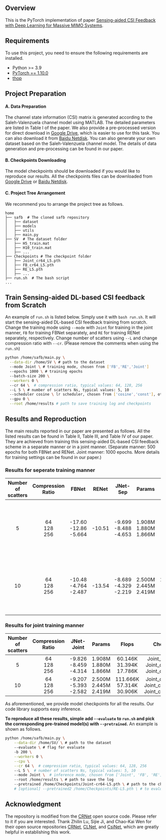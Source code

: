 ## Overview

This is the PyTorch implementation of paper [Sensing-aided CSI Feedback with Deep Learning for Massive MIMO Systems](https://arxiv.org).

## Requirements

To use this project, you need to ensure the following requirements are installed.

- Python >= 3.9
- [PyTorch == 1.10.0]([https://pytorch.org/get-started/locally/](https://pytorch.org/get-started/previous-versions/#v1100))
- [thop](https://github.com/Lyken17/pytorch-OpCounter)

## Project Preparation

#### A. Data Preparation

The channel state information (CSI) matrix is generated according to the Saleh-Valenzuela channel model using MATLAB. The detailed parameters are listed in Table I of the paper. We also provide a pre-processed version for direct download in [Google Drive](https://drive.google.com/drive/folders/13FqZMJWk0kPifM2kBhBxOzN1IR5HR0Rd?usp=sharing), which is easier to use for this task. You can also download it from [Baidu Netdisk](https://pan.baidu.com/s/1YB5OTqq6zvxtPq3n9GhG5w?pwd=17tu).
You can also generate your own dataset based on the Saleh-Valenzuela channel model. The details of data generation and pre-processing can be found in our paper.

#### B. Checkpoints Downloading

The model checkpoints should be downloaded if you would like to reproduce our results. All the checkpoints files can be downloaded from [Google Drive](https://drive.google.com/drive/folders/1Q3lJSlKeBoIQMu75dRqRYG_oC1SeA6OO?usp=sharing) or [Baidu Netdisk](https://pan.baidu.com/s/1nkP7w78zmxpa8MjTcS7Wiw?pwd=9ehy).

#### C. Project Tree Arrangement

We recommend you to arrange the project tree as follows.

```
home
├── safb  # The cloned safb repository
│   ├── dataset
│   ├── models
│   ├── utils
│   ├── main.py
├── SV  # The dataset folder
│   ├── H5_train.mat
│   ├── H10_train.mat
│   ├── ...
├── Checkpoints # The checkpoint folder
│   ├── Joint_cr64_L5.pth
│   ├── FB_cr64_L5.pth
│   ├── RE_L5.pth
│   ├── ...
├── run.sh  # The bash script
...
```

## Train Sensing-aided DL-based CSI feedback from Scratch

An example of `run.sh` is listed below. Simply use it with `bash run.sh`. It will start the sensing-aided DL-based CSI feedback training from scratch. Change the training mode using `--mode` with  `Joint` for training in the joint manner, `FB` for training FBNet separately, and `RE` for training RENet separately, respectively. Change number of scatters using `--L` and change compression ratio with `--cr`. (Please remove the comments when using the `run.sh`)

``` bash
python /home/safb/main.py \
  --data-dir /home/SV \ # path to the dataset
  --mode Joint \ # training mode, chosen from ['FB','RE','Joint']
  --epochs 1000 \ # training epochs
  --batch-size 200 \
  --workers 0 \ 
  --cr 64 \  # compression ratio, typical values: 64, 128, 256
  --L 5 \ # number of scatters Ns, typical values: 5, 10
  --scheduler cosine \ lr scheduler, chosen from ['cosine','const'], other schedulers can also be explored
  --gpu 0 \
  --root /home/results # path to save training log and checkpoints
```

## Results and Reproduction

The main results reported in our paper are presented as follows. All the listed results can be found in Table II, Table III, and Table IV of our paper. They are achieved from training this sensing-aided DL-based CSI feedback scheme in a separate manner or in a joint manner. (Separate manner: 500 epochs for both FBNet and RENet. Joint manner: 1000 epochs. More details for training settings can be found in our paper.)

### Results for seperate training manner
Number of <br> scatters | Compression <br> Ratio | FBNet | RENet | JNet-Sep | Params | FlOPs | Checkpoints
:--: | :--: | :--: | :--: | :--: | :--: | :--: | :--:
5 | 64 <br> 128 <br> 256 | -17.60 <br> -12.86 <br> -5.664 | -10.51 | -9.699 <br> -8.488 <br> -4.653 | 1.908M <br> 1.880M <br> 1.866M | 60.146K <br> 31.394K <br> 17.786K | FB-cr64-L5.pth + RE_L5.pth <br> FB-cr128-L5.pth + RE_L5.pth  <br> FB-cr256-L5.pth + RE_L5.pth |
10 | 64 <br> 128 <br> 256 | -10.48 <br> -4.764 <br> -2.487 | -13.54 | -8.689 <br> -4.329 <br> -2.219 | 2.500M <br> 2.445M <br> 2.419M | 111.666K <br> 57.314K <br> 30.906K | FB-cr64-L10.pth + RE_L10.pth <br> FB-cr128-L10.pth + RE_L10.pth  <br> FB-cr256-L10.pth + RE_L10.pth |

### Results for joint training manner
Number of <br> scatters | Compression <br> Ratio | JNet-Joint | Params | Flops | Checkpoints
:--: | :--: | :--: | :--: | :--: | :--:
5 | 64 <br> 128 <br> 256 | -9.826 <br> -8.459 <br> -4.314 | 1.908M <br> 1.880M <br> 1.866M | 60.146K <br> 31.394K <br> 17.786K | Joint_cr64_L5.pth <br> Joint_cr128_L5.pth  <br> Joint_cr256_L5.pth|
10 | 64 <br> 128 <br> 256 | -9.207 <br> -5.393 <br> -2.582 | 2.500M <br> 2.445M <br> 2.419M | 111.666K <br> 57.314K <br> 30.906K | Joint_cr64_L10.pth <br> Joint_cr128_L10.pth <br> Joint_cr256_L10.pth |


As aforementioned, we provide model checkpoints for all the results. Our code library supports easy inference. 

**To reproduce all these results, simple add `--evaluate` to `run.sh` and pick the corresponding pre-trained model(s) with `--pretrained`.** An example is shown as follows.

``` bash
python /home/safb/main.py \
    --data-dir /home/SV/ \ # path to the dataset
    --evaluate \ # flag for evaluate
    -b 200 \
    --workers 0 \
    --cpu \
    --cr 64 \  # compression ratio, typical values: 64, 128, 256
    --L 5 \  # number of scatters Ns, typical values: 5, 10
    --mode Joint \  # inference mode, chosen from ['Joint', 'FB', 'RE']
    --root /home/results \ # path to save the log
    --pretrained /home/Checkpoints/Joint-cr64-L5.pth \ # path to the checkpoint
    # [optional] --pretrained2 /home/Checkpoints/RE-L5.pth \ # to evaluate the feedback performance of the model trained in a separate manner, two pretrained models FBNet and RENet should be provided. MORE CLEAR EXAMPLES ARE PROVIDED IN THE REPOSITORY `eval.sh`.
```

## Acknowledgment

The repository is modified from the [CRNet](https://github.com/Kylin9511/CRNet) open source code. Please refer to it if you are interested. 
Thank Zhilin Lu, Sijie Ji, and Chao-Kai Wen for their open source repositories [CRNet](https://github.com/Kylin9511/CRNet), [CLNet](https://github.com/SIJIEJI/CLNet), and [CsiNet](https://github.com/sydney222/Python_CsiNet), which are greatly helpful in establishing this work.
